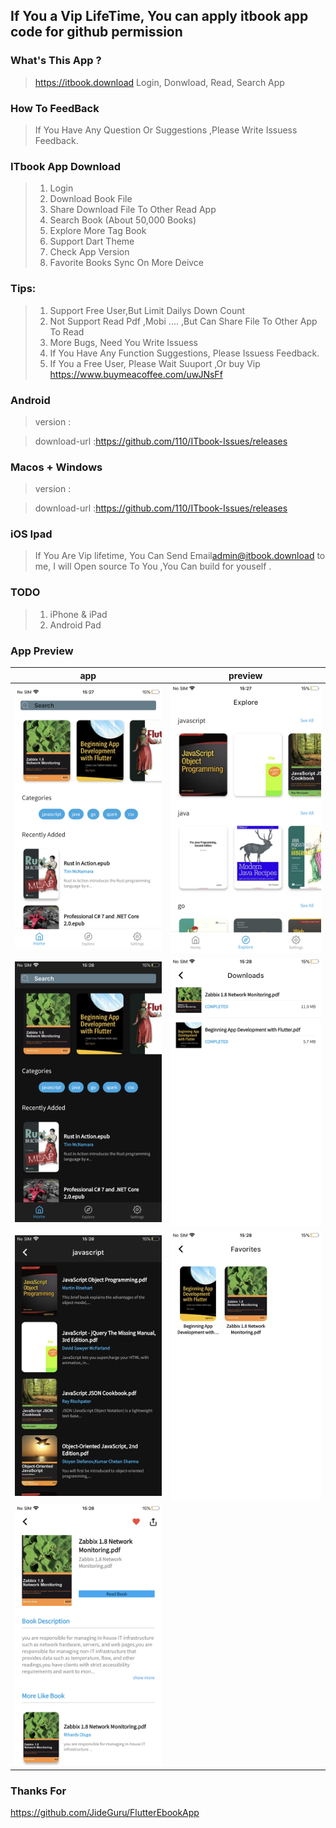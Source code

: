 
## If You a Vip LifeTime, You can  apply itbook app code for github permission


### What's This App ?

> https://itbook.download Login, Donwload, Read, Search App 

### How To FeedBack

>If You Have Any Question Or Suggestions ,Please Write Issuess Feedback.

### ITbook App Download 

>1. Login
>2. Download Book File
>3. Share Download File To Other Read App
>4. Search Book (About 50,000 Books)
>5. Explore More Tag Book
>6. Support Dart Theme   
>7. Check App Version 
>8. Favorite Books Sync On More Deivce

### Tips:
>1. Support Free User,But Limit Dailys Down Count
>2. Not Support Read Pdf ,Mobi ....  ,But Can Share File To Other App To Read
>3. More Bugs, Need You Write Issuess 
>4. If You Have Any Function Suggestions, Please Issuess Feedback.
>5. If You a Free User, Please Wait Suuport ,Or buy Vip https://www.buymeacoffee.com/uwJNsFf


### Android
>version :  <br>

>download-url :https://github.com/110/ITbook-Issues/releases


### Macos + Windows
>version :  <br>

>download-url :https://github.com/110/ITbook-Issues/releases

### iOS Ipad

> If You Are Vip lifetime, You Can Send Email<admin@itbook.download> to me,  I will Open source To You ,You Can build for youself .


### TODO

>1. iPhone & iPad
>2. Android Pad 
 
### App Preview
|          app                      |                 preview               |
| --------------------------------- | --------------------------------- |
| <img src="img/0.png" width="300">  |  <img src="img/4.png" width="300">  |
| <img src="img/1.png" width="300">  | <img src="img/5.png" width="300">  |
| <img src="img/2.png" width="300">  | <img src="img/6.png" width="300">  |
| <img src="img/3.png" width="300">  | |
 
  
 ### Thanks For 
 https://github.com/JideGuru/FlutterEbookApp
